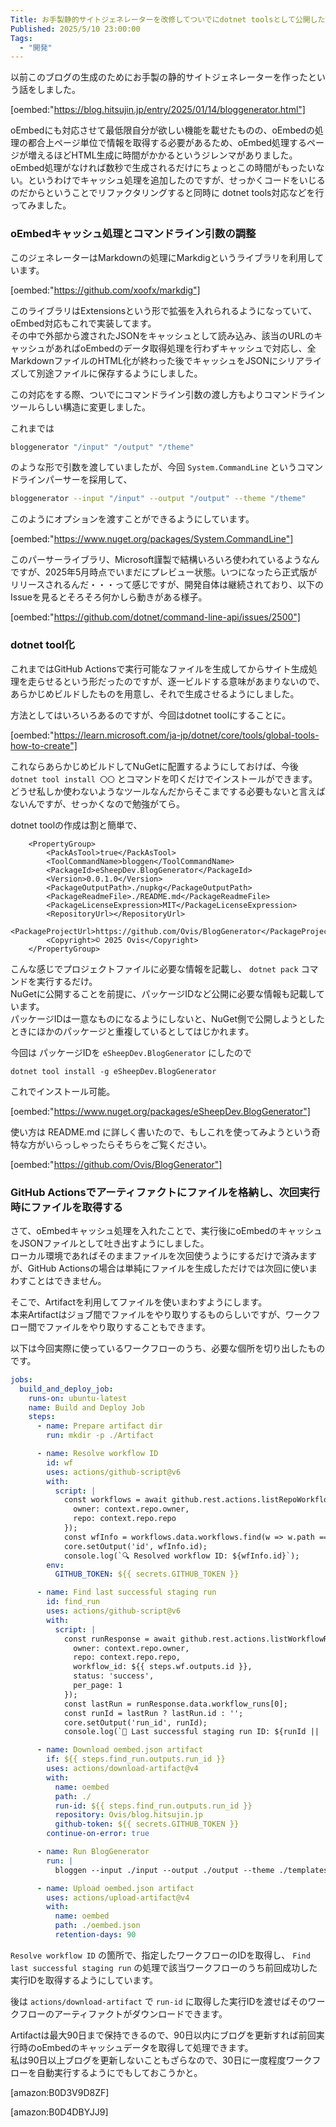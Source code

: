 ```yaml
---
Title: お手製静的サイトジェネレーターを改修してついでにdotnet toolsとして公開した話
Published: 2025/5/10 23:00:00
Tags:
  - "開発"
---
```


以前このブログの生成のためにお手製の静的サイトジェネレーターを作ったという話をしました。  

[oembed:"https://blog.hitsujin.jp/entry/2025/01/14/bloggenerator.html"]

oEmbedにも対応させて最低限自分が欲しい機能を載せたものの、oEmbedの処理の都合上ページ単位で情報を取得する必要があるため、oEmbed処理するページが増えるほどHTML生成に時間がかかるというジレンマがありました。  
oEmbed処理がなければ数秒で生成されるだけにちょっとこの時間がもったいない。というわけでキャッシュ処理を追加したのですが、せっかくコードをいじるのだからということでリファクタリングすると同時に dotnet tools対応などを行ってみました。  

<!-- more -->

### oEmbedキャッシュ処理とコマンドライン引数の調整

このジェネレーターはMarkdownの処理にMarkdigというライブラリを利用しています。  

[oembed:"https://github.com/xoofx/markdig"]

このライブラリはExtensionsという形で拡張を入れられるようになっていて、oEmbed対応もこれで実装してます。  
その中で外部から渡されたJSONをキャッシュとして読み込み、該当のURLのキャッシュがあればoEmbedのデータ取得処理を行わずキャッシュで対応し、全MarkdownファイルのHTML化が終わった後でキャッシュをJSONにシリアライズして別途ファイルに保存するようにしました。  

この対応をする際、ついでにコマンドライン引数の渡し方もよりコマンドラインツールらしい構造に変更しました。  

これまでは

```bash
bloggenerator "/input" "/output" "/theme"
```

のような形で引数を渡していましたが、今回 `System.CommandLine` というコマンドラインパーサーを採用して、

```bash
bloggenerator --input "/input" --output "/output" --theme "/theme"
```

このようにオプションを渡すことができるようにしています。 

[oembed:"https://www.nuget.org/packages/System.CommandLine"]

このパーサーライブラリ、Microsoft謹製で結構いろいろ使われているようなんですが、2025年5月時点でいまだにプレビュー状態。いつになったら正式版がリリースされるんだ・・・って感じですが、開発自体は継続されており、以下のIssueを見るとそろそろ何かしら動きがある様子。  

[oembed:"https://github.com/dotnet/command-line-api/issues/2500"]

### dotnet tool化  

これまではGitHub Actionsで実行可能なファイルを生成してからサイト生成処理を走らせるという形だったのですが、逐一ビルドする意味があまりないので、あらかじめビルドしたものを用意し、それで生成させるようにしました。  

方法としてはいろいろあるのですが、今回はdotnet toolにすることに。  

[oembed:"https://learn.microsoft.com/ja-jp/dotnet/core/tools/global-tools-how-to-create"]

これならあらかじめビルドしてNuGetに配置するようにしておけば、今後 `dotnet tool install 〇〇` とコマンドを叩くだけでインストールができます。  
どうせ私しか使わないようなツールなんだからそこまでする必要もないと言えばないんですが、せっかくなので勉強がてら。  

dotnet toolの作成は割と簡単で、
```csproj
	<PropertyGroup>
		<PackAsTool>true</PackAsTool>
		<ToolCommandName>bloggen</ToolCommandName>
		<PackageId>eSheepDev.BlogGenerator</PackageId>
		<Version>0.0.1.0</Version>
		<PackageOutputPath>./nupkg</PackageOutputPath>
		<PackageReadmeFile>./README.md</PackageReadmeFile>
		<PackageLicenseExpression>MIT</PackageLicenseExpression>
		<RepositoryUrl></RepositoryUrl>
		<PackageProjectUrl>https://github.com/Ovis/BlogGenerator</PackageProjectUrl>
		<Copyright>© 2025 Ovis</Copyright>
	</PropertyGroup>
```

こんな感じでプロジェクトファイルに必要な情報を記載し、 `dotnet pack` コマンドを実行するだけ。  
NuGetに公開することを前提に、パッケージIDなど公開に必要な情報も記載しています。  
パッケージIDは一意なものになるようにしないと、NuGet側で公開しようとしたときにほかのパッケージと重複しているとしてはじかれます。  

今回は パッケージIDを `eSheepDev.BlogGenerator` にしたので

```shell
dotnet tool install -g eSheepDev.BlogGenerator
```

これでインストール可能。  

[oembed:"https://www.nuget.org/packages/eSheepDev.BlogGenerator"]

使い方は README.md に詳しく書いたので、もしこれを使ってみようという奇特な方がいらっしゃったらそちらをご覧ください。  

[oembed:"https://github.com/Ovis/BlogGenerator"]


### GitHub Actionsでアーティファクトにファイルを格納し、次回実行時にファイルを取得する

さて、oEmbedキャッシュ処理を入れたことで、実行後にoEmbedのキャッシュをJSONファイルとして吐き出すようにしました。  
ローカル環境であればそのままファイルを次回使うようにするだけで済みますが、GitHub Actionsの場合は単純にファイルを生成しただけでは次回に使いまわすことはできません。  

そこで、Artifactを利用してファイルを使いまわすようにします。  
本来Artifactはジョブ間でファイルをやり取りするものらしいですが、ワークフロー間でファイルをやり取りすることもできます。  

以下は今回実際に使っているワークフローのうち、必要な個所を切り出したものです。  

```yaml
jobs:
  build_and_deploy_job:
    runs-on: ubuntu-latest
    name: Build and Deploy Job
    steps:
      - name: Prepare artifact dir
        run: mkdir -p ./Artifact

      - name: Resolve workflow ID
        id: wf
        uses: actions/github-script@v6
        with:
          script: |
            const workflows = await github.rest.actions.listRepoWorkflows({
              owner: context.repo.owner,
              repo: context.repo.repo
            });
            const wfInfo = workflows.data.workflows.find(w => w.path === '.github/workflows/deploy-azure-static-web-apps.yml');
            core.setOutput('id', wfInfo.id);
            console.log(`🔍 Resolved workflow ID: ${wfInfo.id}`);
        env:
          GITHUB_TOKEN: ${{ secrets.GITHUB_TOKEN }}

      - name: Find last successful staging run
        id: find_run
        uses: actions/github-script@v6
        with:
          script: |
            const runResponse = await github.rest.actions.listWorkflowRuns({
              owner: context.repo.owner,
              repo: context.repo.repo,
              workflow_id: ${{ steps.wf.outputs.id }},
              status: 'success',
              per_page: 1
            });
            const lastRun = runResponse.data.workflow_runs[0];
            const runId = lastRun ? lastRun.id : '';
            core.setOutput('run_id', runId);
            console.log(`🔎 Last successful staging run ID: ${runId || '(none)'}`);

      - name: Download oembed.json artifact
        if: ${{ steps.find_run.outputs.run_id }}
        uses: actions/download-artifact@v4
        with:
          name: oembed
          path: ./
          run-id: ${{ steps.find_run.outputs.run_id }}
          repository: Ovis/blog.hitsujin.jp
          github-token: ${{ secrets.GITHUB_TOKEN }}
        continue-on-error: true

      - name: Run BlogGenerator
        run: |
          bloggen --input ./input --output ./output --theme ./templates --oembed ./oembed.json --config ./blogconfig.json

      - name: Upload oembed.json artifact
        uses: actions/upload-artifact@v4
        with:
          name: oembed
          path: ./oembed.json
          retention-days: 90
```

`Resolve workflow ID` の箇所で、指定したワークフローのIDを取得し、 `Find last successful staging run` の処理で該当ワークフローのうち前回成功した実行IDを取得するようにしています。  

後は `actions/download-artifact` で `run-id` に取得した実行IDを渡せばそのワークフローのアーティファクトがダウンロードできます。  

Artifactは最大90日まで保持できるので、90日以内にブログを更新すれば前回実行時のoEmbedのキャッシュデータを取得して処理できます。  
私は90日以上ブログを更新しないこともざらなので、30日に一度程度ワークフローを自動実行するようにでもしておこうかと。  

[amazon:B0D3V9D8ZF]

[amazon:B0D4DBYJJ9]